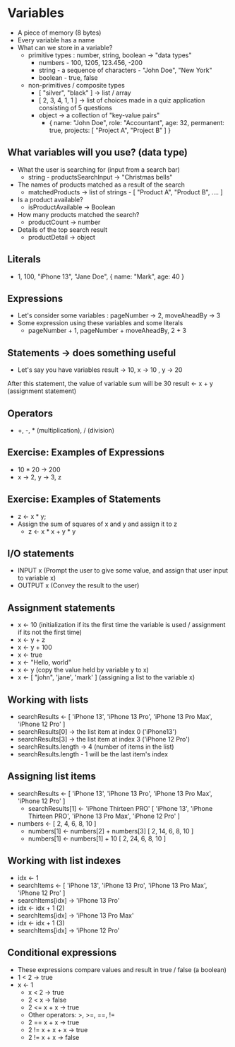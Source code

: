 # Variables
- A piece of memory (8 bytes)
- Every variable has a name
- What can we store in a variable?
    - primitive types : number, string, boolean -> "data types"
        - numbers - 100, 1205, 123.456, -200
        - string - a sequence of characters - "John Doe", "New York"
        - boolean - true, false
    - non-primitives / composite types
        - [ "silver", "black" ] -> list / array
        - [ 2, 3, 4, 1, 1 ] -> list of choices made in a quiz application consisting of 5 questions
        - object -> a collection of "key-value pairs"
            - {
                name: "John Doe",
                role: "Accountant",
                age: 32,
                permanent: true,
                projects: [ "Project A", "Project B" ]
            }

## What variables will you use? (data type)
- What the user is searching for (input from a search bar)
    - string - productsSearchInput -> "Christmas bells"
- The names of products matched as a result of the search
    - matchedProducts -> list of strings - [ "Product A", "Product B", .... ]
- Is a product available? 
    - isProductAvailable -> Boolean
- How many products matched the search?
    - productCount -> number
- Details of the top search result
    - productDetail -> object

## Literals
- 1, 100, "iPhone 13", "Jane Doe", { name: "Mark", age: 40 }

## Expressions
- Let's consider some variables : pageNumber -> 2, moveAheadBy -> 3
- Some expression using these variables and some literals
    - pageNumber + 1, pageNumber + moveAheadBy, 2 + 3

## Statements -> does something useful
- Let's say you have variables result -> 10, x -> 10 , y -> 20

After this statement, the value of variable sum will be 30
result <- x + y (assignment statement)

## Operators
- +, -, * (multiplication), / (division)

## Exercise: Examples of Expressions
- 10 * 20 -> 200
- x -> 2, y -> 3, z

## Exercise: Examples of Statements
- z <- x * y;
- Assign the sum of squares of x and y and assign it to z
    - z <- x * x + y * y

## I/O statements
- INPUT x (Prompt the user to give some value, and assign that user input to variable x)
- OUTPUT x (Convey the result to the user)

## Assignment statements
- x <- 10 (initialization if its the first time the variable is used / assignment if its not the first time)
- x <- y + z
- x <- y + 100
- x <- true
- x <- "Hello, world"
- x <- y (copy the value held by variable y to x)
- x <- [ "john", 'jane', 'mark' ] (assigning a list to the variable x)

## Working with lists
- searchResults <- [ 'iPhone 13', 'iPhone 13 Pro', 'iPhone 13 Pro Max', 'iPhone 12 Pro' ]
- searchResults[0] -> the list item at index 0 ('iPhone13')
- searchResults[3] -> the list item at index 3 ('iPhone 12 Pro')
- searchResults.length -> 4 (number of items in the list)
- searchResults.length - 1 will be the last item's index

## Assigning list items
- searchResults <- [ 'iPhone 13', 'iPhone 13 Pro', 'iPhone 13 Pro Max', 'iPhone 12 Pro' ]
    - searchResults[1] <- 'iPhone Thirteen PRO'
    [ 'iPhone 13', 'iPhone Thirteen PRO', 'iPhone 13 Pro Max', 'iPhone 12 Pro' ]
- numbers <- [ 2, 4, 6, 8, 10 ]
    - numbers[1] <- numbers[2] + numbers[3]
    [ 2, 14, 6, 8, 10 ]
    - numbers[1] <- numbers[1] + 10
    [ 2, 24, 6, 8, 10 ]

## Working with list indexes
- idx <- 1
- searchItems <- [ 'iPhone 13', 'iPhone 13 Pro', 'iPhone 13 Pro Max', 'iPhone 12 Pro' ]
- searchItems[idx] -> 'iPhone 13 Pro'
- idx <- idx + 1 (2)
- searchItems[idx] -> 'iPhone 13 Pro Max'
- idx <- idx + 1 (3)
- searchItems[idx] -> 'iPhone 12 Pro'

## Conditional expressions
- These expressions compare values and result in true / false (a boolean)
- 1 < 2 -> true 
- x <- 1
    - x < 2 -> true
    - 2 < x -> false
    - 2 <= x + x -> true
    - Other operators: >, >=, ==, !=
    - 2 == x + x -> true
    - 2 != x + x + x -> true
    - 2 != x + x -> false